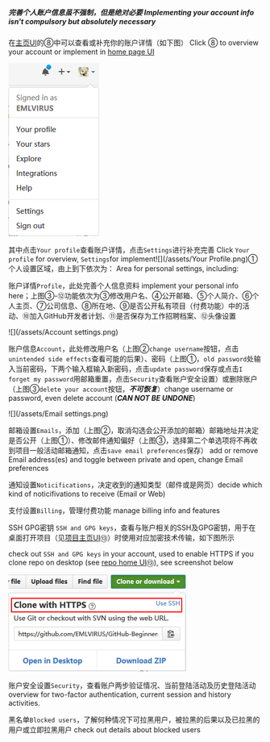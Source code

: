 ##### 完善个人账户信息虽不强制，但是绝对必要   Implementing your account info isn't compulsory but absolutely necessary

在[主页UI](/chapter1.md)的⑧中可以查看或补充你的账户详情（如下图）   Click ⑧ to overview your account or implement in [home page UI](/chapter1.md)

![](/assets/import.png)

其中点击`Your profile`查看账户详情，点击`Settings`进行补充完善   Click `Your profile` for overview, `Settings`for implement![](/assets/Your Profile.png)①个人设置区域，由上到下依次为：   Area for personal settings, including:

账户详情`Profile`，此处完善个人信息资料   implement your personal info here；上图③-⑫功能依次为③修改用户名、④公开邮箱、⑤个人简介、⑥个人主页、⑦公司信息、⑧所在地、⑨是否公开私有项目（付费功能）中的活动、⑩加入GitHub开发者计划、⑪是否保存为工作招聘档案、⑫头像设置

![](/assets/Account settings.png)

账户信息`Account`，此处修改用户名（上图②`change username`按钮，点击`unintended side effects`查看可能的后果）、密码（上图①，`old password`处输入当前密码，下两个输入框输入新密码，点击`update password`保存或点击`I forget my password`用邮箱重置，点击`Security`查看账户安全设置）或删除账户（上图③`delete your account`按钮，_**不可恢复**_）change username or password, even delete account \(_**CAN NOT BE UNDONE**_\)

![](/assets/Email settings.png)

邮箱设置`Emails`，添加（上图②，取消勾选会公开添加的邮箱）邮箱地址并决定是否公开（上图①）、修改邮件通知偏好（上图③，选择第二个单选项将不再收到项目一般活动邮箱通知，点击`save email preferences`保存）   add or remove Email address\(es\) and toggle between private and open, change Email preferences

通知设置`Noticifications`，决定收到的通知类型（邮件或是网页）decide which kind of noticifivations to receive \(Email or Web\)

支付设置`Billing`，管理付费功能 manage billing info and features

SSH GPG密钥 `SSH and GPG keys`，查看与账户相关的SSH及GPG密钥，用于在桌面打开项目（见[项目主页UI](/chapter1.md)⑬）时使用对应加密技术传输，如下图所示

check out `SSH and GPG keys` in your account, used to enable HTTPS if you clone repo on desktop \(see [repo home UI](/chapter1.md)⑬\), see screenshot below

![](/assets/加密.png)

账户安全设置`Security`，查看账户两步验证情况、当前登陆活动及历史登陆活动 overview for two-factor authentication, current session and history activities.

黑名单`Blocked users`，了解何种情况下可拉黑用户，被拉黑的后果以及已拉黑的用户或立即拉黑用户   check out details about blocked users

